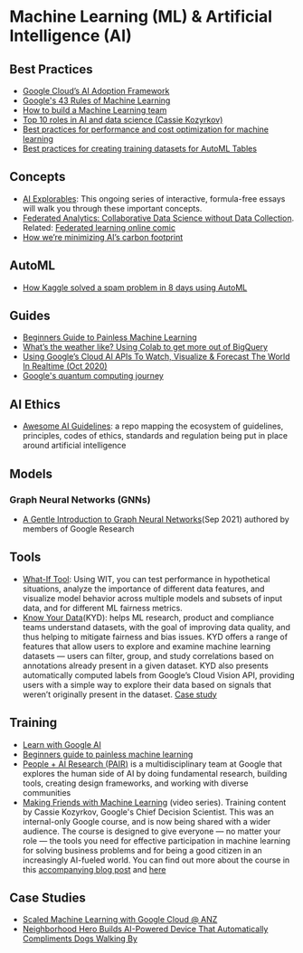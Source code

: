 # Machine Learning (ML) & Artificial Intelligence (AI)

## Best Practices
- [Google Cloud’s AI Adoption Framework](https://services.google.com/fh/files/misc/ai_adoption_framework_whitepaper.pdf)
- [Google's 43 Rules of Machine Learning](https://developers.google.com/machine-learning/guides/rules-of-ml)
- [How to build a Machine Learning team](https://towardsdatascience.com/how-to-hire-a-machine-learning-team-b8055fff57f)
- [Top 10 roles in AI and data science (Cassie Kozyrkov)](https://hackernoon.com/top-10-roles-for-your-data-science-team-e7f05d90d961)
- [Best practices for performance and cost optimization for machine learning](https://cloud.google.com/solutions/machine-learning/best-practices-for-ml-performance-cost)
- [Best practices for creating training datasets for AutoML Tables](https://cloud.google.com/automl-tables/docs/data-best-practices)

## Concepts
- [AI Explorables](https://pair.withgoogle.com/explorables/): This ongoing series of interactive, formula-free essays will walk you through these important concepts.
- [Federated Analytics: Collaborative Data Science without Data Collection](https://ai.googleblog.com/2020/05/federated-analytics-collaborative-data.html). Related: [Federated learning online comic](https://federated.withgoogle.com/)
- [How we’re minimizing AI’s carbon footprint](https://blog.google/technology/ai/minimizing-carbon-footprint/)

## AutoML
- [How Kaggle solved a spam problem in 8 days using AutoML](https://cloud.google.com/blog/products/ai-machine-learning/how-kaggle-solved-a-spam-problem-using-automl)

## Guides
- [Beginners Guide to Painless Machine Learning](https://cloud.google.com/blog/products/ai-machine-learning/beginners-guide-to-painless-machine-learning)
- [What’s the weather like? Using Colab to get more out of BigQuery](https://cloud.google.com/blog/products/data-analytics/whats-the-weather-like-using-colab-to-get-more-out-of-bigquery)
- [Using Google’s Cloud AI APIs To Watch, Visualize & Forecast The World In Realtime (Oct 2020)](https://www.youtube.com/watch?v=0jAcPwKS9wM)
- [Google's quantum computing journey](https://quantumai.google/learn/map)

## AI Ethics
- [Awesome AI Guidelines](https://github.com/EthicalML/awesome-artificial-intelligence-guidelines): a repo mapping the ecosystem of guidelines, principles, codes of ethics, standards and regulation being put in place around artificial intelligence

## Models
### Graph Neural Networks (GNNs)
- [A Gentle Introduction to Graph Neural Networks](https://distill.pub/2021/gnn-intro/)(Sep 2021) authored by members of Google Research

## Tools
- [What-If Tool](https://pair-code.github.io/what-if-tool/): Using WIT, you can test performance in hypothetical situations, analyze the importance of different data features, and visualize model behavior across multiple models and subsets of input data, and for different ML fairness metrics.
- [Know Your Data](https://knowyourdata.withgoogle.com/)(KYD): helps ML research, product and compliance teams understand datasets, with the goal of improving data quality, and thus helping to mitigate fairness and bias issues. KYD offers a range of features that allow users to explore and examine machine learning datasets — users can filter, group, and study correlations based on annotations already present in a given dataset. KYD also presents automatically computed labels from Google’s Cloud Vision API, providing users with a simple way to explore their data based on signals that weren’t originally present in the dataset. [Case study](https://ai.googleblog.com/2021/08/a-dataset-exploration-case-study-with.html)

## Training
- [Learn with Google AI](https://ai.google/education/)
- [Beginners guide to painless machine learning](https://cloud.google.com/blog/products/ai-machine-learning/beginners-guide-to-painless-machine-learning)
- [People + AI Research (PAIR)](https://pair.withgoogle.com/) is a multidisciplinary team at Google that explores the human side of AI by doing fundamental research, building tools, creating design frameworks, and working with diverse communities
- [Making Friends with Machine Learning](https://www.youtube.com/playlist?list=PLRKtJ4IpxJpDxl0NTvNYQWKCYzHNuy2xG) (video series). Training content by Cassie Kozyrkov, Google's Chief Decision Scientist. This was an internal-only Google course, and is now being shared with a wider audience. The course is designed to give everyone — no matter your role — the tools you need for effective participation in machine learning for solving business problems and for being a good citizen in an increasingly AI-fueled world. You can find out more about the course in this [accompanying blog post](https://kozyrkov.medium.com/the-best-ai-course-youve-ever-watched-c15e0a0bbb0a) and [here](https://towardsdatascience.com/making-friends-with-machine-learning-5e28d5205a29)


## Case Studies
- [Scaled Machine Learning with Google Cloud @ ANZ](https://www.linkedin.com/pulse/scaled-machine-learning-google-cloud-anz-leo-mao/)
- [Neighborhood Hero Builds AI-Powered Device That Automatically Compliments Dogs Walking By](https://gizmodo.com/neighborhood-hero-builds-ai-powered-device-that-automat-1846562170)
